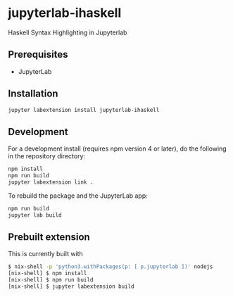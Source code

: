 # jupyterlab-ihaskell

Haskell Syntax Highlighting in Jupyterlab


## Prerequisites

* JupyterLab

## Installation

```bash
jupyter labextension install jupyterlab-ihaskell
```

## Development

For a development install (requires npm version 4 or later), do the following in the repository directory:

```bash
npm install
npm run build
jupyter labextension link .
```

To rebuild the package and the JupyterLab app:

```bash
npm run build
jupyter lab build
```

## Prebuilt extension

This is currently built with

```bash
$ nix-shell -p 'python3.withPackages(p: [ p.jupyterlab ])' nodejs
[nix-shell] $ npm install
[nix-shell] $ npm run build
[nix-shell] $ jupyter labextension build
```
